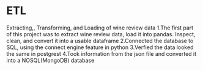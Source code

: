 # ETL
Extracting,, Transforming, and Loading of wine review data
1.The first part of this project was to extract wine review data, load it into pandas.  Inspect, clean, and convert it into a usable dataframe
2.Connected the database to SQL, using the connect engine feature in python
3.Verfied the data looked the same in postgrest 
4.Took information from the json file and converted it into a NOSQL(MongoDB) database
